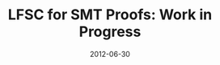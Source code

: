 ---
type: article
authors:
  - Aaron Stump
  - Andrew Reynolds
  - Cesare Tinelli
  - Austin Laugesen
  - Harley Eades III
  - Corey Oliver
  - Ruoyu Zhang
title: "LFSC for SMT Proofs: Work in Progress"
journal: "CEUR Workshop Proceedings (CEUR-WS.org)"
note: "Proceedings of the Second International Workshop on Proof Exchange for Theorem Proving (PXTP 2012)"
date: 2012-06-30
resource:
  type: pdf
  pdf-url: http://ceur-ws.org/Vol-878/paper1.pdf
---